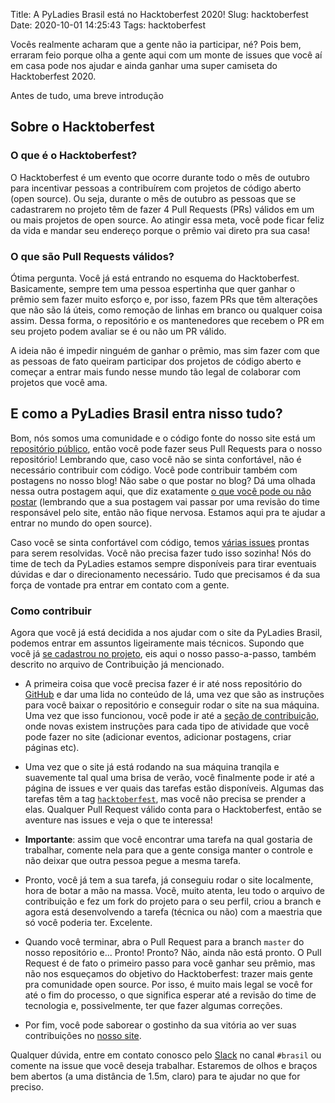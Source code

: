 Title: A PyLadies Brasil está no Hacktoberfest 2020!
Slug: hacktoberfest
Date: 2020-10-01 14:25:43
Tags: hacktoberfest

Vocês realmente acharam que a gente não ia participar, né? Pois bem, erraram feio porque olha a gente aqui com um
monte de issues que você aí em casa pode nos ajudar e ainda ganhar uma super camiseta do Hacktoberfest 2020.

Antes de tudo, uma breve introdução

## Sobre o Hacktoberfest

### O que é o Hacktoberfest?

O Hacktoberfest é um evento que ocorre durante todo o mês de outubro para incentivar pessoas a contribuírem com
projetos de código aberto (open source). Ou seja, durante o mês de outubro as pessoas que se cadastrarem no
projeto têm de fazer 4 Pull Requests (PRs) válidos em um ou mais projetos de open source. Ao atingir essa meta, você
pode ficar feliz da vida e mandar seu endereço porque o prêmio vai direto pra sua casa!

### O que são Pull Requests válidos?

Ótima pergunta. Você já está entrando no esquema do Hacktoberfest. Basicamente, sempre tem uma pessoa
espertinha que quer ganhar o prêmio sem fazer muito esforço e, por isso, fazem PRs que têm alterações
que não são lá úteis, como remoção de linhas em branco ou qualquer coisa assim. Dessa forma, o repositório
e os mantenedores que recebem o PR em seu projeto podem avaliar se é ou não um PR válido.

A ideia não é impedir ninguém de ganhar o prêmio, mas sim fazer com que as pessoas de fato queiram
participar dos projetos de código aberto e começar a entrar mais fundo nesse mundo tão legal de
colaborar com projetos que você ama.

## E como a PyLadies Brasil entra nisso tudo?

Bom, nós somos uma comunidade e o código fonte do nosso site está um [repositório público](https://github.com/pyladies-brazil/br-pyladies-pelican),
então você pode fazer seus Pull Requests para o nosso repositório! Lembrando que, caso você
não se sinta confortável, não é necessário contribuir com código. Você pode contribuir também
com postagens no nosso blog! Não sabe o que postar no blog? Dá uma olhada nessa outra postagem
aqui, que diz exatamente [o que você pode ou não postar](http://brasil.pyladies.com/2020/09/04/o-que-postar-no-blog-do-pyladies-brasil/)
(lembrando que a sua postagem vai passar por uma revisão do time responsável pelo site, então
não fique nervosa. Estamos aqui pra te ajudar a entrar no mundo do open source).

Caso você se sinta confortável com código, temos [várias issues](https://github.com/pyladies-brazil/br-pyladies-pelican/issues)
prontas para serem resolvidas. Você não precisa fazer tudo isso sozinha! Nós do time de
tech da PyLadies estamos sempre disponíveis para tirar eventuais dúvidas e dar o
direcionamento necessário. Tudo que precisamos é da sua força de vontade pra entrar em contato com
a gente.

### Como contribuir

Agora que você já está decidida a nos ajudar com o site da PyLadies Brasil, podemos entrar em
assuntos ligeiramente mais técnicos. Supondo que você já [se cadastrou no projeto](https://hacktoberfest.digitalocean.com/),
eis aqui o nosso passo-a-passo, também descrito no arquivo de Contribuição já mencionado.

* A primeira coisa que você precisa fazer é ir até
noss repositório do [GitHub](https://github.com/pyladies-brazil/br-pyladies-pelican) e dar uma lida no
conteúdo de lá, uma vez que são as instruções para você baixar o repositório e conseguir
rodar o site na sua máquina. Uma vez que isso funcionou, você pode ir até a
[seção de contribuição](https://github.com/pyladies-brazil/br-pyladies-pelican/blob/master/CONTRIBUTING.md),
onde novas existem instruções para cada tipo de atividade que você
pode fazer no site (adicionar eventos, adicionar postagens, criar páginas etc).

* Uma vez que o site já está rodando na sua máquina tranqila e suavemente tal qual uma brisa de verão,
você finalmente pode ir até a página de issues e ver quais das tarefas estão disponíveis. Algumas das tarefas
têm a tag [`hacktoberfest`](https://github.com/pyladies-brazil/br-pyladies-pelican/issues?q=is%3Aissue+is%3Aopen+label%3Ahacktoberfest),
mas você não precisa se prender a elas. Qualquer Pull Request válido conta para o
Hacktoberfest, então se aventure nas issues e veja o que te interessa!

* **Importante**: assim que você encontrar uma tarefa na qual gostaria de trabalhar, comente nela para que
a gente consiga manter o controle e não deixar que outra pessoa pegue a mesma tarefa.

* Pronto, você já tem a sua tarefa, já conseguiu rodar o site localmente, hora de botar a mão na massa.
Você, muito atenta, leu todo o arquivo de contribuição e fez um fork do projeto para o seu perfil, criou a branch
e agora está desenvolvendo a tarefa (técnica ou não) com a maestria que só você poderia ter. Excelente.

* Quando você terminar, abra o Pull Request para a branch `master` do nosso repositório e... Pronto! Pronto? Não,
ainda não está pronto. O Pull Request é de fato o primeiro passo para você ganhar seu prêmio, mas não nos esqueçamos
do objetivo do Hacktoberfest: trazer mais gente pra comunidade open source. Por isso, é muito mais legal se você for
até o fim do processo, o que significa esperar até a revisão do time de tecnologia e, possivelmente, ter que fazer
algumas correções.

* Por fim, você pode saborear o gostinho da sua vitória ao ver suas contribuições no [nosso site](http://brasil.pyladies.com/).

Qualquer dúvida, entre em contato conosco pelo [Slack](https://slackin.pyladies.com/) no canal `#brasil` ou comente
na issue que você deseja trabalhar. Estaremos de olhos e braços bem abertos (a uma distância de 1.5m, claro) para
te ajudar no que for preciso.






